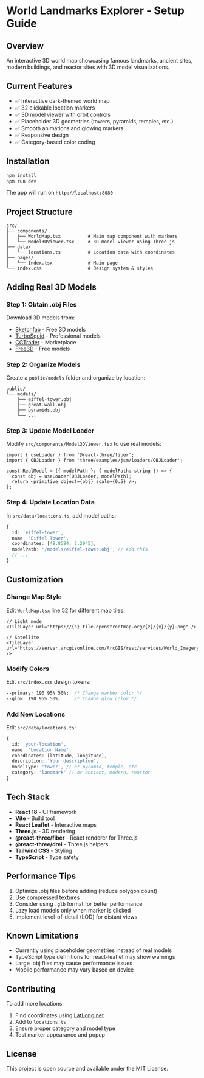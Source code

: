 # World Landmarks Explorer - Setup Guide

## Overview
An interactive 3D world map showcasing famous landmarks, ancient sites, modern buildings, and reactor sites with 3D model visualizations.

## Current Features
- ✅ Interactive dark-themed world map
- ✅ 32 clickable location markers
- ✅ 3D model viewer with orbit controls
- ✅ Placeholder 3D geometries (towers, pyramids, temples, etc.)
- ✅ Smooth animations and glowing markers
- ✅ Responsive design
- ✅ Category-based color coding

## Installation

```bash
npm install
npm run dev
```

The app will run on `http://localhost:8080`

## Project Structure

```
src/
├── components/
│   ├── WorldMap.tsx          # Main map component with markers
│   └── Model3DViewer.tsx     # 3D model viewer using Three.js
├── data/
│   └── locations.ts          # Location data with coordinates
├── pages/
│   └── Index.tsx             # Main page
└── index.css                 # Design system & styles
```

## Adding Real 3D Models

### Step 1: Obtain .obj Files
Download 3D models from:
- [Sketchfab](https://sketchfab.com/) - Free 3D models
- [TurboSquid](https://www.turbosquid.com/) - Professional models
- [CGTrader](https://www.cgtrader.com/) - Marketplace
- [Free3D](https://free3d.com/) - Free models

### Step 2: Organize Models
Create a `public/models` folder and organize by location:
```
public/
└── models/
    ├── eiffel-tower.obj
    ├── great-wall.obj
    ├── pyramids.obj
    └── ...
```

### Step 3: Update Model Loader
Modify `src/components/Model3DViewer.tsx` to use real models:

```tsx
import { useLoader } from '@react-three/fiber';
import { OBJLoader } from 'three/examples/jsm/loaders/OBJLoader';

const RealModel = ({ modelPath }: { modelPath: string }) => {
  const obj = useLoader(OBJLoader, modelPath);
  return <primitive object={obj} scale={0.5} />;
};
```

### Step 4: Update Location Data
In `src/data/locations.ts`, add model paths:
```typescript
{
  id: 'eiffel-tower',
  name: 'Eiffel Tower',
  coordinates: [48.8584, 2.2945],
  modelPath: '/models/eiffel-tower.obj', // Add this
  // ...
}
```

## Customization

### Change Map Style
Edit `WorldMap.tsx` line 52 for different map tiles:
```tsx
// Light mode
<TileLayer url="https://{s}.tile.openstreetmap.org/{z}/{x}/{y}.png" />

// Satellite
<TileLayer url="https://server.arcgisonline.com/ArcGIS/rest/services/World_Imagery/MapServer/tile/{z}/{y}/{x}" />
```

### Modify Colors
Edit `src/index.css` design tokens:
```css
--primary: 190 95% 50%;  /* Change marker color */
--glow: 190 95% 50%;     /* Change glow color */
```

### Add New Locations
Edit `src/data/locations.ts`:
```typescript
{
  id: 'your-location',
  name: 'Location Name',
  coordinates: [latitude, longitude],
  description: 'Your description',
  modelType: 'tower', // or pyramid, temple, etc.
  category: 'landmark' // or ancient, modern, reactor
}
```

## Tech Stack
- **React 18** - UI framework
- **Vite** - Build tool
- **React Leaflet** - Interactive maps
- **Three.js** - 3D rendering
- **@react-three/fiber** - React renderer for Three.js
- **@react-three/drei** - Three.js helpers
- **Tailwind CSS** - Styling
- **TypeScript** - Type safety

## Performance Tips
1. Optimize .obj files before adding (reduce polygon count)
2. Use compressed textures
3. Consider using `.glb` format for better performance
4. Lazy load models only when marker is clicked
5. Implement level-of-detail (LOD) for distant views

## Known Limitations
- Currently using placeholder geometries instead of real models
- TypeScript type definitions for react-leaflet may show warnings
- Large .obj files may cause performance issues
- Mobile performance may vary based on device

## Contributing
To add more locations:
1. Find coordinates using [LatLong.net](https://www.latlong.net/)
2. Add to `locations.ts`
3. Ensure proper category and model type
4. Test marker appearance and popup

## License
This project is open source and available under the MIT License.
